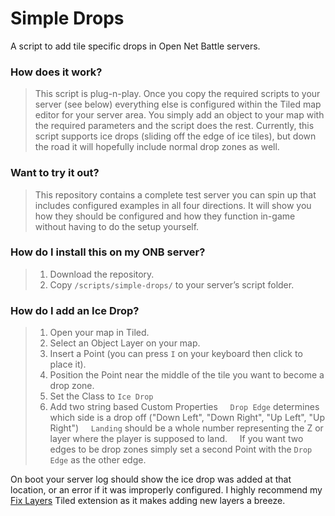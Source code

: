 # Simple Drops
A script to add tile specific drops in Open Net Battle servers. 

### How does it work?

> This script is plug-n-play. Once you copy the required scripts to your server (see below) everything else is configured within the Tiled map editor for your server area. You simply add an object to your map with the required parameters and the script does the rest. Currently, this script supports ice drops (sliding off the edge of ice tiles), but down the road it will hopefully include normal drop zones as well. 

### Want to try it out?

> This repository contains a complete test server you can spin up that includes configured examples in all four directions. It will show you how they should be configured and how they function in-game without having to do the setup yourself.

### How do I install this on my ONB server?

> 1. Download the repository.
> 2. Copy `/scripts/simple-drops/` to your server’s script folder.

### How do I add an Ice Drop?
> 1. Open your map in Tiled.
> 2. Select an Object Layer on your map.
> 3. Insert a Point (you can press `I` on your keyboard then click to place it).
> 4. Position the Point near the middle of the tile you want to become a drop zone.
> 5. Set the Class to `Ice Drop`
> 6. Add two string based Custom Properties
> &nbsp; &nbsp; `Drop Edge` determines which side is a drop off ("Down Left", "Down Right", "Up Left", "Up Right")
> &nbsp; &nbsp; `Landing` should be a whole number representing the Z or layer where the player is supposed to land.
> &nbsp; &nbsp; If you want two edges to be drop zones simply set a second Point with the `Drop Edge` as the other edge.

On boot your server log should show the ice drop was added at that location, or an error if it was improperly configured. I highly recommend my [Fix Layers](https://github.com/indianajson/fix-layers) Tiled extension as it makes adding new layers a breeze. 
